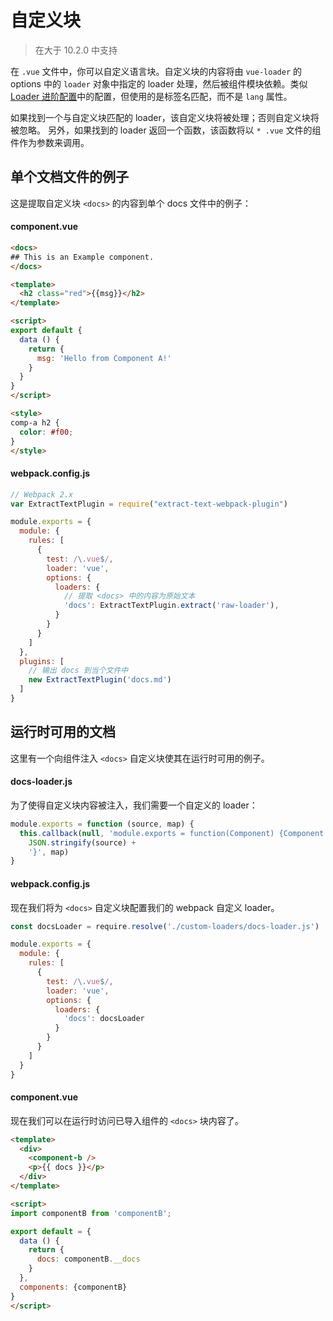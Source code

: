 # 自定义块

> 在大于 10.2.0 中支持

在 `.vue` 文件中，你可以自定义语言块。自定义块的内容将由 `vue-loader` 的 options 中的 `loader` 对象中指定的 loader 处理，然后被组件模块依赖。类似 [Loader 进阶配置](../configurations/advanced.md)中的配置，但使用的是标签名匹配，而不是 `lang` 属性。

如果找到一个与自定义块匹配的 loader，该自定义块将被处理；否则自定义块将被忽略。
另外，如果找到的 loader 返回一个函数，该函数将以 `* .vue` 文件的组件作为参数来调用。

## 单个文档文件的例子

这是提取自定义块 `<docs>` 的内容到单个 docs 文件中的例子：

#### component.vue

``` html
<docs>
## This is an Example component.
</docs>

<template>
  <h2 class="red">{{msg}}</h2>
</template>

<script>
export default {
  data () {
    return {
      msg: 'Hello from Component A!'
    }
  }
}
</script>

<style>
comp-a h2 {
  color: #f00;
}
</style>
```

#### webpack.config.js

``` js
// Webpack 2.x
var ExtractTextPlugin = require("extract-text-webpack-plugin")

module.exports = {
  module: {
    rules: [
      {
        test: /\.vue$/,
        loader: 'vue',
        options: {
          loaders: {
            // 提取 <docs> 中的内容为原始文本
            'docs': ExtractTextPlugin.extract('raw-loader'),
          }
        }
      }
    ]
  },
  plugins: [
    // 输出 docs 到当个文件中
    new ExtractTextPlugin('docs.md')
  ]
}
```

## 运行时可用的文档

这里有一个向组件注入 `<docs>` 自定义块使其在运行时可用的例子。

#### docs-loader.js

为了使得自定义块内容被注入，我们需要一个自定义的 loader：

``` js
module.exports = function (source, map) {
  this.callback(null, 'module.exports = function(Component) {Component.options.__docs = ' +
    JSON.stringify(source) +
    '}', map)
}
```

#### webpack.config.js

现在我们将为 `<docs>` 自定义块配置我们的 webpack 自定义 loader。

``` js
const docsLoader = require.resolve('./custom-loaders/docs-loader.js')

module.exports = {
  module: {
    rules: [
      {
        test: /\.vue$/,
        loader: 'vue',
        options: {
          loaders: {
            'docs': docsLoader
          }
        }
      }
    ]
  }
}
```

#### component.vue

现在我们可以在运行时访问已导入组件的 `<docs>` 块内容了。

``` html
<template>
  <div>
    <component-b />
    <p>{{ docs }}</p>
  </div>
</template>

<script>
import componentB from 'componentB';

export default = {
  data () {
    return {
      docs: componentB.__docs
    }
  },
  components: {componentB}
}
</script>
```
